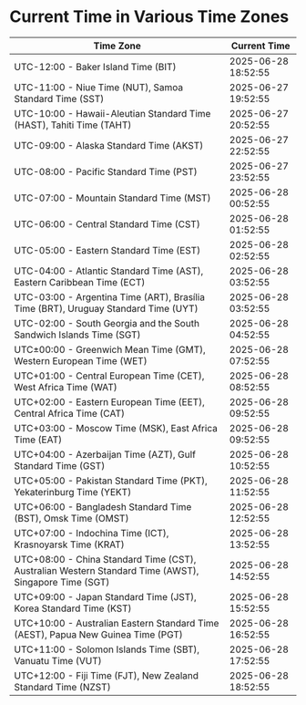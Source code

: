 # Current Time in Various Time Zones

| Time Zone | Current Time |
|-----------|--------------|
| UTC-12:00 - Baker Island Time (BIT) | 2025-06-28 18:52:55 |
| UTC-11:00 - Niue Time (NUT), Samoa Standard Time (SST) | 2025-06-27 19:52:55 |
| UTC-10:00 - Hawaii-Aleutian Standard Time (HAST), Tahiti Time (TAHT) | 2025-06-27 20:52:55 |
| UTC-09:00 - Alaska Standard Time (AKST) | 2025-06-27 22:52:55 |
| UTC-08:00 - Pacific Standard Time (PST) | 2025-06-27 23:52:55 |
| UTC-07:00 - Mountain Standard Time (MST) | 2025-06-28 00:52:55 |
| UTC-06:00 - Central Standard Time (CST) | 2025-06-28 01:52:55 |
| UTC-05:00 - Eastern Standard Time (EST) | 2025-06-28 02:52:55 |
| UTC-04:00 - Atlantic Standard Time (AST), Eastern Caribbean Time (ECT) | 2025-06-28 03:52:55 |
| UTC-03:00 - Argentina Time (ART), Brasília Time (BRT), Uruguay Standard Time (UYT) | 2025-06-28 03:52:55 |
| UTC-02:00 - South Georgia and the South Sandwich Islands Time (SGT) | 2025-06-28 04:52:55 |
| UTC±00:00 - Greenwich Mean Time (GMT), Western European Time (WET) | 2025-06-28 07:52:55 |
| UTC+01:00 - Central European Time (CET), West Africa Time (WAT) | 2025-06-28 08:52:55 |
| UTC+02:00 - Eastern European Time (EET), Central Africa Time (CAT) | 2025-06-28 09:52:55 |
| UTC+03:00 - Moscow Time (MSK), East Africa Time (EAT) | 2025-06-28 09:52:55 |
| UTC+04:00 - Azerbaijan Time (AZT), Gulf Standard Time (GST) | 2025-06-28 10:52:55 |
| UTC+05:00 - Pakistan Standard Time (PKT), Yekaterinburg Time (YEKT) | 2025-06-28 11:52:55 |
| UTC+06:00 - Bangladesh Standard Time (BST), Omsk Time (OMST) | 2025-06-28 12:52:55 |
| UTC+07:00 - Indochina Time (ICT), Krasnoyarsk Time (KRAT) | 2025-06-28 13:52:55 |
| UTC+08:00 - China Standard Time (CST), Australian Western Standard Time (AWST), Singapore Time (SGT) | 2025-06-28 14:52:55 |
| UTC+09:00 - Japan Standard Time (JST), Korea Standard Time (KST) | 2025-06-28 15:52:55 |
| UTC+10:00 - Australian Eastern Standard Time (AEST), Papua New Guinea Time (PGT) | 2025-06-28 16:52:55 |
| UTC+11:00 - Solomon Islands Time (SBT), Vanuatu Time (VUT) | 2025-06-28 17:52:55 |
| UTC+12:00 - Fiji Time (FJT), New Zealand Standard Time (NZST) | 2025-06-28 18:52:55 |
